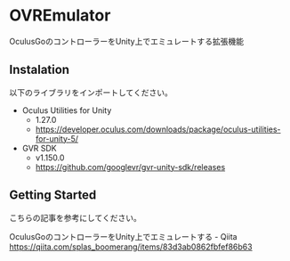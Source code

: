 # OVREmulator

OculusGoのコントローラーをUnity上でエミュレートする拡張機能

## Instalation

以下のライブラリをインポートしてください。

- Oculus Utilities for Unity
  - 1.27.0
  - https://developer.oculus.com/downloads/package/oculus-utilities-for-unity-5/
- GVR SDK
  - v1.150.0
  - https://github.com/googlevr/gvr-unity-sdk/releases

## Getting Started

こちらの記事を参考にしてください。

OculusGoのコントローラーをUnity上でエミュレートする - Qiita
https://qiita.com/splas_boomerang/items/83d3ab0862fbfef86b63
